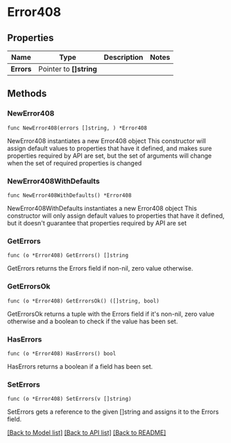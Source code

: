 # Error408

## Properties

Name | Type | Description | Notes
------------ | ------------- | ------------- | -------------
**Errors** | Pointer to **[]string** |  | 

## Methods

### NewError408

`func NewError408(errors []string, ) *Error408`

NewError408 instantiates a new Error408 object
This constructor will assign default values to properties that have it defined,
and makes sure properties required by API are set, but the set of arguments
will change when the set of required properties is changed

### NewError408WithDefaults

`func NewError408WithDefaults() *Error408`

NewError408WithDefaults instantiates a new Error408 object
This constructor will only assign default values to properties that have it defined,
but it doesn't guarantee that properties required by API are set

### GetErrors

`func (o *Error408) GetErrors() []string`

GetErrors returns the Errors field if non-nil, zero value otherwise.

### GetErrorsOk

`func (o *Error408) GetErrorsOk() ([]string, bool)`

GetErrorsOk returns a tuple with the Errors field if it's non-nil, zero value otherwise
and a boolean to check if the value has been set.

### HasErrors

`func (o *Error408) HasErrors() bool`

HasErrors returns a boolean if a field has been set.

### SetErrors

`func (o *Error408) SetErrors(v []string)`

SetErrors gets a reference to the given []string and assigns it to the Errors field.


[[Back to Model list]](../README.md#documentation-for-models) [[Back to API list]](../README.md#documentation-for-api-endpoints) [[Back to README]](../README.md)


